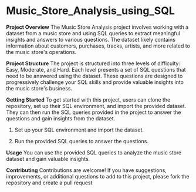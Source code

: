 # Music_Store_Analysis_using_SQL

**Project Overview**
The Music Store Analysis project involves working with a dataset from a music store and using SQL queries to extract meaningful insights and answers to various questions. The dataset likely contains information about customers, purchases, tracks, artists, and more related to the music store's operations.

**Project Structure**
The project is structured into three levels of difficulty: Easy, Moderate, and Hard. Each level presents a set of SQL questions that need to be answered using the dataset. These questions are designed to progressively challenge your SQL skills and provide valuable insights into the music store's business.

**Getting Started**
To get started with this project, users can clone the repository, set up their SQL environment, and import the provided dataset. They can then run the SQL queries provided in the project to answer the questions and gain insights from the dataset.


1. Set up your SQL environment and import the dataset.

2. Run the provided SQL queries to answer the questions.

**Usage**
You can use the provided SQL queries to analyze the music store dataset and gain valuable insights.

**Contributing**
Contributions are welcome! If you have suggestions, improvements, or additional questions to add to this project, please fork the repository and create a pull request
